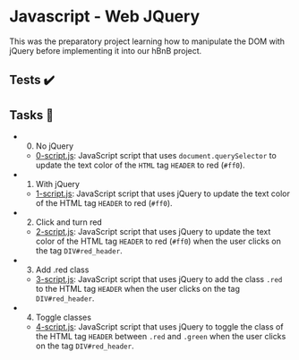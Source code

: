 # Javascript - Web JQuery
This was the preparatory project learning how to manipulate the DOM with jQuery before implementing it into our hBnB project.

## Tests ✔️

## Tasks 📃
- 0. No jQuery
  - [0-script.js](https://github.com/richard-1257/alx-higher_level_programming/blob/master/0x15-javascript-web_jquery/0-script.js): JavaScript script that uses `document.querySelector` to update the text color of the `HTML` tag `HEADER` to red (`#ff0`). 

- 1. With jQuery
  - [1-script.js](https://github.com/richard-1257/alx-higher_level_programming/blob/master/0x15-javascript-web_jquery/1-script.js): JavaScript script that uses jQuery to update the text color of the HTML tag `HEADER` to red (`#ff0`). 

- 2. Click and turn red
  - [2-script.js](https://github.com/richard-1257/alx-higher_level_programming/blob/master/0x15-javascript-web_jquery/2-script.js): JavaScript script that uses jQuery to update the text color of the HTML tag `HEADER` to red (`#ff0`) when the user clicks on the tag `DIV#red_header`.

- 3. Add .red class
  - [3-script.js](https://github.com/richard-1257/alx-higher_level_programming/blob/master/0x15-javascript-web_jquery/3-script.js): JavaScript script that uses jQuery to add the class `.red` to the HTML tag `HEADER` when the user clicks on the tag `DIV#red_header`. 

- 4. Toggle classes
  - [4-script.js](https://github.com/richard-1257/alx-higher_level_programming/blob/master/0x15-javascript-web_jquery/4-script.js): JavaScript script that uses jQuery to toggle the class of the HTML tag `HEADER` between `.red` and `.green` when the user clicks on the tag `DIV#red_header`. 



